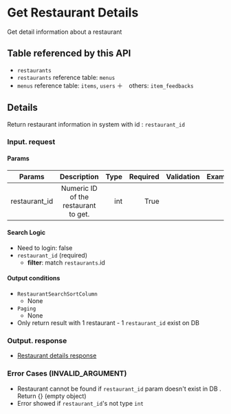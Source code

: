 # Get Restaurant Details
Get detail information about a restaurant

## Table referenced by this API
+ `restaurants`
+ `restaurants` reference table: `menus` 
+ `menus` reference table: `items`, `users` 
＋　others: `item_feedbacks`

## Details
Return restaurant information in system with id : `restaurant_id`
### Input. request
#### Params
| Params        | Description                          | Type  | Required  | Validation  | Example  |
| ------------- |:------------------------------------:| -----:| ---------:| -----------:| --------:|
| restaurant_id | Numeric ID of the restaurant to get. | int   | True      |             |   0      |

#### Search Logic
+ Need to login: false
+ `restaurant_id` (required)
    + **filter**: match `restaurants`.id

#### Output conditions
+ `RestaurantSearchSortColumn`
    + None
+ `Paging`
    + None
+ Only return result with 1 restaurant - 1 `restaurant_id` exist on DB
    
### Output. response
+ [Restaurant details response](https://github.com/hanhnt-mf/otabe/blob/master/documents/api_specifications/restaurant_details_response.md)
    
### Error Cases (INVALID_ARGUMENT)
+ Restaurant cannot be found if `restaurant_id` param doesn't exist in DB . Return {} (empty object)
+ Error showed if `restaurant_id`'s not type `int`
